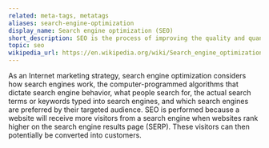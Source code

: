 ```yaml
---
related: meta-tags, metatags
aliases: search-engine-optimization
display_name: Search engine optimization (SEO)
short_description: SEO is the process of improving the quality and quantity of website traffic to a website or a web page from search engines.
topic: seo
wikipedia_url: https://en.wikipedia.org/wiki/Search_engine_optimization
---
```

As an Internet marketing strategy, search engine optimization considers how search engines work, the computer-programmed algorithms that dictate search engine behavior, what people search for, the actual search terms or keywords typed into search engines, and which search engines are preferred by their targeted audience. SEO is performed because a website will receive more visitors from a search engine when websites rank higher on the search engine results page (SERP). These visitors can then potentially be converted into customers.
